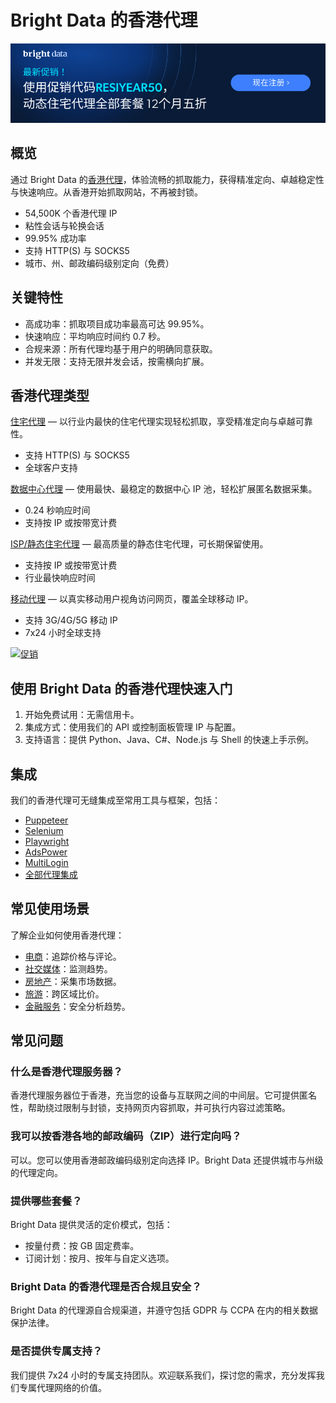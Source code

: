 # Bright Data 的香港代理

[![促销](https://github.com/bright-cn/Rotating-Residential-Proxies/blob/main/50%25%20off%20promo%20(1).png)](https://www.bright.cn/locations/hk)

## 概览
通过 Bright Data 的[香港代理](https://www.bright.cn/locations/hk)，体验流畅的抓取能力，获得精准定向、卓越稳定性与快速响应。从香港开始抓取网站，不再被封锁。

- 54,500K 个香港代理 IP
- 粘性会话与轮换会话
- 99.95% 成功率
- 支持 HTTP(S) 与 SOCKS5
- 城市、州、邮政编码级别定向（免费）

## 关键特性
- 高成功率：抓取项目成功率最高可达 99.95%。
- 快速响应：平均响应时间约 0.7 秒。
- 合规来源：所有代理均基于用户的明确同意获取。
- 并发无限：支持无限并发会话，按需横向扩展。

## 香港代理类型

[住宅代理](https://www.bright.cn/proxy-types/residential-proxies) — 以行业内最快的住宅代理实现轻松抓取，享受精准定向与卓越可靠性。
- 支持 HTTP(S) 与 SOCKS5
- 全球客户支持

[数据中心代理](https://www.bright.cn/proxy-types/datacenter-proxies) — 使用最快、最稳定的数据中心 IP 池，轻松扩展匿名数据采集。
- 0.24 秒响应时间
- 支持按 IP 或按带宽计费

[ISP/静态住宅代理](https://www.bright.cn/proxy-types/isp-proxies) — 最高质量的静态住宅代理，可长期保留使用。
- 支持按 IP 或按带宽计费
- 行业最快响应时间

[移动代理](https://www.bright.cn/proxy-types/mobile-proxies) — 以真实移动用户视角访问网页，覆盖全球移动 IP。
- 支持 3G/4G/5G 移动 IP
- 7x24 小时全球支持

[![促销](https://github.com/bright-cn/LinkedIn-Scraper/blob/main/Proxies%20and%20scrapers%20GitHub%20bonus%20banner.png)](https://www.bright.cn/locations/hk)

## 使用 Bright Data 的香港代理快速入门
1. 开始免费试用：无需信用卡。
2. 集成方式：使用我们的 API 或控制面板管理 IP 与配置。
3. 支持语言：提供 Python、Java、C#、Node.js 与 Shell 的快速上手示例。

## 集成
我们的香港代理可无缝集成至常用工具与框架，包括：
- [Puppeteer](https://www.bright.cn/integration/puppeteer)
- [Selenium](https://www.bright.cn/integration/selenium)
- [Playwright](https://www.bright.cn/integration/playwright)
- [AdsPower](https://www.bright.cn/integration/adspower)
- [MultiLogin](https://www.bright.cn/integration/multilogin)
- [全部代理集成](https://www.bright.cn/integration)

## 常见使用场景
了解企业如何使用香港代理：
- [电商](https://www.bright.cn/use-cases/ecommerce)：追踪价格与评论。
- [社交媒体](https://www.bright.cn/use-cases/social-media-for-marketing)：监测趋势。
- [房地产](https://www.bright.cn/use-cases/real-estate)：采集市场数据。
- [旅游](https://www.bright.cn/use-cases/travel)：跨区域比价。
- [金融服务](https://www.bright.cn/use-cases/financial)：安全分析趋势。

## 常见问题

### 什么是香港代理服务器？
香港代理服务器位于香港，充当您的设备与互联网之间的中间层。它可提供匿名性，帮助绕过限制与封锁，支持网页内容抓取，并可执行内容过滤策略。

### 我可以按香港各地的邮政编码（ZIP）进行定向吗？
可以。您可以使用香港邮政编码级别定向选择 IP。Bright Data 还提供城市与州级的代理定向。

### 提供哪些套餐？
Bright Data 提供灵活的定价模式，包括：
- 按量付费：按 GB 固定费率。
- 订阅计划：按月、按年与自定义选项。

### Bright Data 的香港代理是否合规且安全？
Bright Data 的代理源自合规渠道，并遵守包括 GDPR 与 CCPA 在内的相关数据保护法律。

### 是否提供专属支持？
我们提供 7x24 小时的专属支持团队。欢迎联系我们，探讨您的需求，充分发挥我们专属代理网络的价值。
